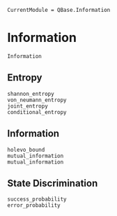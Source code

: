 ```@meta
CurrentModule = QBase.Information
```
# Information

```@docs
Information
```

## Entropy
```@docs
shannon_entropy
von_neumann_entropy
joint_entropy
conditional_entropy
```

## Information
```@docs
holevo_bound
mutual_information
mutual_information
```

## State Discrimination
```@docs
success_probability
error_probability
```
